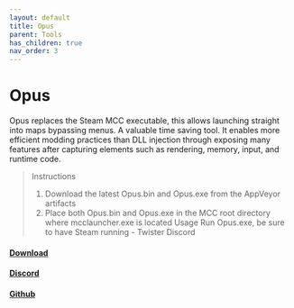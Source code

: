 ```yaml
---
layout: default
title: Opus
parent: Tools
has_children: true
nav_order: 3
---
```

# Opus
Opus replaces the Steam MCC executable, this allows launching straight into maps bypassing menus. A valuable time saving tool.
It enables more efficient modding practices than DLL injection through exposing many features after capturing elements such as rendering, memory, input, and runtime code.

> Instructions
>1. Download the latest Opus.bin and Opus.exe from the AppVeyor artifacts
>2. Place both Opus.bin and Opus.exe in the MCC root directory where mcclauncher.exe is located
Usage
Run Opus.exe, be sure to have Steam running - Twister Discord


#### [Download](https://ci.appveyor.com/project/Assault-on-the-Control-Room/opus/build/artifacts)

#### [Discord](https://discord.gg/ksvhEQD)

#### [Github](https://github.com/Assault-on-the-Control-Room/Opus/)

